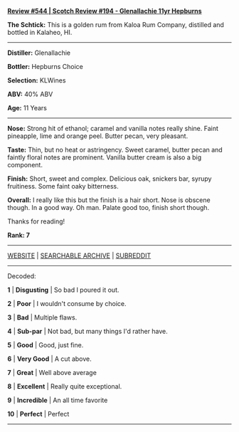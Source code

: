 
[**Review #544 | Scotch Review #194 - Glenallachie 11yr Hepburns**]( https://t8ke.review/review-544-koloa-rum-company-gold-rum/)

**The Schtick:** This is a golden rum from Kaloa Rum Company, distilled and bottled in Kalaheo, HI. 

-----

**Distiller:** Glenallachie

**Bottler:** Hepburns Choice

**Selection:** KLWines

**ABV:**  40% ABV

**Age:** 11 Years 

-----

**Nose:**   Strong hit of ethanol; caramel and vanilla notes really shine. Faint pineapple, lime and orange peel. Butter pecan, very pleasant. 

**Taste:** Thin, but no heat or astringency. Sweet caramel, butter pecan and faintly floral notes are prominent. Vanilla butter cream is also a big component. 

**Finish:** Short, sweet and complex. Delicious oak, snickers bar, syrupy fruitiness. Some faint oaky bitterness.  

**Overall:** I really like this but the finish is a hair short. Nose is obscene though. In a good way. Oh man.  Palate good too, finish short though. 

Thanks for reading!

**Rank: 7**



-----

[WEBSITE](https://t8ke.review) | [SEARCHABLE ARCHIVE](https://t8ke.review/review-archive/) | [SUBREDDIT](https://reddit.com/r/t8kereviews)

-----

Decoded:

**1** | **Disgusting** | So bad I poured it out.

**2** | **Poor** | I wouldn't consume by choice.

**3** | **Bad** | Multiple flaws.

**4** | **Sub-par** | Not bad, but many things I'd rather have.

**5** | **Good** | Good, just fine.

**6** | **Very Good** | A cut above.

**7** | **Great** | Well above average

**8** | **Excellent** | Really quite exceptional.

**9** | **Incredible** | An all time favorite

**10** | **Perfect** | Perfect

----

